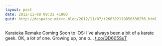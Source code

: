 ```yaml
---
layout: post
date: 2012-11-08 09:31 +1000
guid: http://desparoz.micro.blog/2012/11/07/t266322119850336256.html
---
```

Karateka Remake Coming Soon to iOS: I’ve always been a bit of a karate geek. OK, a lot of one.
Growing up, one o... [t.co/QD605SuT](http://t.co/QD605SuT)

